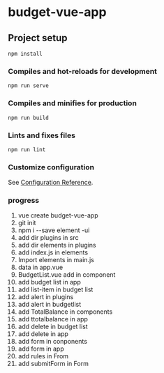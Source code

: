 # budget-vue-app

## Project setup
```
npm install
```

### Compiles and hot-reloads for development
```
npm run serve
```

### Compiles and minifies for production
```
npm run build
```

### Lints and fixes files
```
npm run lint
```

### Customize configuration
See [Configuration Reference](https://cli.vuejs.org/config/).

### progress
1. vue create budget-vue-app
2. git init
3. npm i --save element -ui
4. add dir plugins in src
5. add dir elements in plugins
6. add index.js in elements
7. Import elements in main.js
8. data in app.vue
9. BudgetList.vue add in component
10. add budget list in app
11. add list-item in budget list
12. add alert in plugins
13. add alert in budgetlist
14. add TotalBalance in components
15. add ttotalbalance in app
16. add delete in budget list
17. add delete in app
18. add form in conponents
19. add form in app
20. add rules in From
21. add submitForm in Form